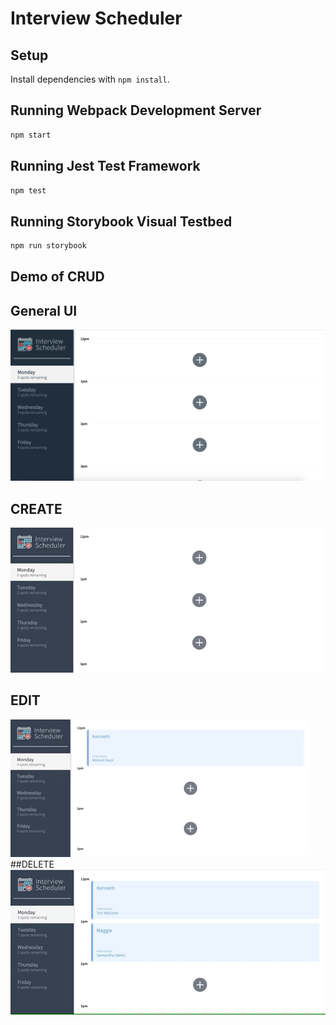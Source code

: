 # Interview Scheduler

## Setup

Install dependencies with `npm install`.

## Running Webpack Development Server

```sh
npm start
```

## Running Jest Test Framework

```sh
npm test
```

## Running Storybook Visual Testbed

```sh
npm run storybook
```
## Demo of CRUD 

## General UI
!["Scheduler_UI"](https://github.com/Kennethz374/scheduler/blob/master/docs/Scheduler_UI.png)

## CREATE
!["Create"](https://github.com/Kennethz374/scheduler/blob/master/docs/Create_Func.gif)
## EDIT
!["Edit"](https://github.com/Kennethz374/scheduler/blob/master/docs/Edit_Func.gif)
##DELETE
!["Delete"](https://github.com/Kennethz374/scheduler/blob/master/docs/Delete_Func.gif)
